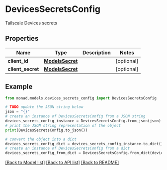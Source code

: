 # DevicesSecretsConfig

Tailscale Devices secrets

## Properties

Name | Type | Description | Notes
------------ | ------------- | ------------- | -------------
**client_id** | [**ModelsSecret**](ModelsSecret.md) |  | [optional] 
**client_secret** | [**ModelsSecret**](ModelsSecret.md) |  | [optional] 

## Example

```python
from monad.models.devices_secrets_config import DevicesSecretsConfig

# TODO update the JSON string below
json = "{}"
# create an instance of DevicesSecretsConfig from a JSON string
devices_secrets_config_instance = DevicesSecretsConfig.from_json(json)
# print the JSON string representation of the object
print(DevicesSecretsConfig.to_json())

# convert the object into a dict
devices_secrets_config_dict = devices_secrets_config_instance.to_dict()
# create an instance of DevicesSecretsConfig from a dict
devices_secrets_config_from_dict = DevicesSecretsConfig.from_dict(devices_secrets_config_dict)
```
[[Back to Model list]](../README.md#documentation-for-models) [[Back to API list]](../README.md#documentation-for-api-endpoints) [[Back to README]](../README.md)


